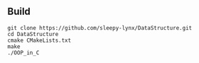 ## Build
```shell
git clone https://github.com/sleepy-lynx/DataStructure.git
cd DataStructure
cmake CMakeLists.txt
make
./OOP_in_C
```